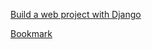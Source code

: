 [Build a web project with Django](https://www.youtube.com/watch?v=gAI218HSK8s&list=PLx-q4INfd95G-wrEjKDAcTB1K-8n1sIiz)

[Bookmark](https://youtu.be/GTbMw6BUs8U?list=PLx-q4INfd95G-wrEjKDAcTB1K-8n1sIiz&t=468)
